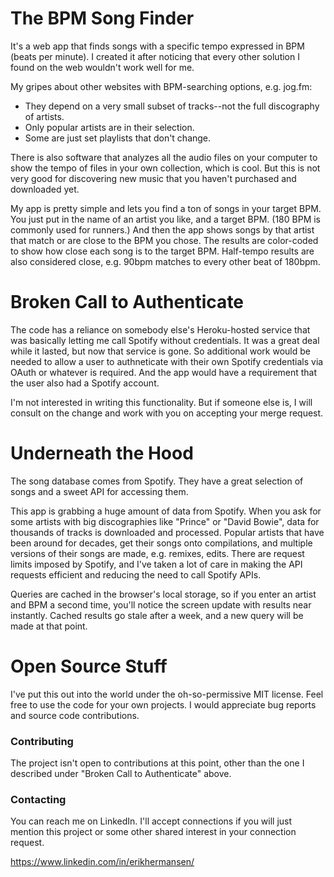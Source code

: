 # The BPM Song Finder

It's a web app that finds songs with a specific tempo expressed in BPM (beats
per minute). I created it after noticing that every other solution I found on
the web wouldn't work well for me.

My gripes about other websites with BPM-searching options, e.g. jog.fm:
* They depend on a very small subset of tracks--not the full discography of artists.
* Only popular artists are in their selection.
* Some are just set playlists that don't change.

There is also software that analyzes all the audio files on your computer to show
the tempo of files in your own collection, which is cool. But this is not very
good for discovering new music that you haven't purchased and downloaded yet.

My app is pretty simple and lets you find a ton of songs in your target BPM.
You just put in the name of an artist you like, and a target BPM. (180 BPM is
commonly used for runners.) And then the app shows songs by that artist that
match or are close to the BPM you chose. The results are color-coded to show how
close each song is to the target BPM. Half-tempo results are also considered
close, e.g. 90bpm matches to every other beat of 180bpm.

# Broken Call to Authenticate

The code has a reliance on somebody else's Heroku-hosted service that was basically letting me call Spotify without credentials. It was a great deal while it lasted, but now that service is gone. So additional work would be needed to allow a user to authneticate with their own Spotify credentials via OAuth or whatever is required. And the app would have a requirement that the user also had a Spotify account.

I'm not interested in writing this functionality. But if someone else is, I will consult on the change and work with you on accepting your merge request.

# Underneath the Hood

The song database comes from Spotify. They have a great selection of songs and
a sweet API for accessing them.

This app is grabbing a huge amount of data from Spotify. When you ask for some
artists with big discographies like "Prince" or "David Bowie", data for
thousands of tracks is downloaded and processed. Popular artists
that have been around for decades, get their songs onto compilations, and multiple
versions of their songs are made, e.g. remixes, edits. There are request limits
imposed by Spotify, and I've taken a lot of care in making the API requests
efficient and reducing the need to call Spotify APIs.

Queries are cached in the browser's local storage, so if you enter an artist
and BPM a second time, you'll notice the screen update with results near instantly.
Cached results go stale after a week, and a new query will be made at that point.

# Open Source Stuff

I've put this out into the world under the oh-so-permissive MIT license. Feel
free to use the code for your own projects. I would appreciate bug reports and
source code contributions.

### Contributing

The project isn't open to contributions at this point, other than the one I described under "Broken Call to Authenticate" above.

### Contacting

You can reach me on LinkedIn. I'll accept connections if you will just mention this project or some other shared interest in your connection request.

https://www.linkedin.com/in/erikhermansen/
